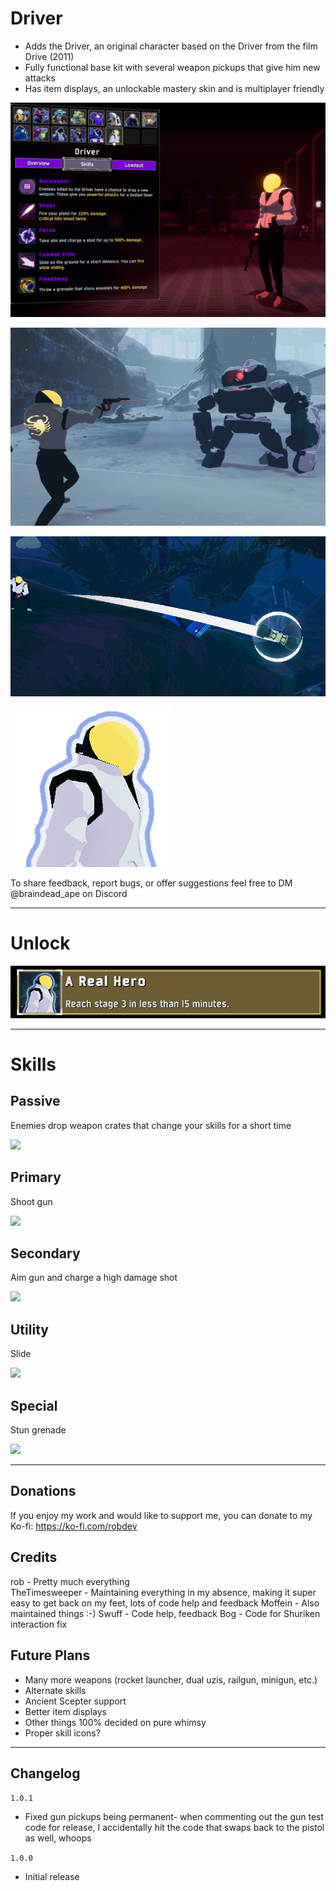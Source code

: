 # Driver
- Adds the Driver, an original character based on the Driver from the film Drive (2011)
- Fully functional base kit with several weapon pickups that give him new attacks
- Has item displays, an unlockable mastery skin and is multiplayer friendly

[![](https://raw.githubusercontent.com/ArcPh1r3/DriverMod/main/Release/FuckShit/screen1.png)]()

[![](https://raw.githubusercontent.com/ArcPh1r3/DriverMod/main/Release/FuckShit/screen2.png)]()

[![](https://raw.githubusercontent.com/ArcPh1r3/DriverMod/main/Release/FuckShit/screen3.png)]()

[![](https://raw.githubusercontent.com/ArcPh1r3/DriverMod/main/DriverUnityProject/Assets/Driver/Icons/texDriverIcon.png)]()

To share feedback, report bugs, or offer suggestions feel free to DM @braindead_ape on Discord

___

# Unlock

[![](https://raw.githubusercontent.com/ArcPh1r3/DriverMod/main/Release/FuckShit/unlock.png)]()

___

# Skills

## Passive
Enemies drop weapon crates that change your skills for a short time

[![](https://github.com/ArcPh1r3/DriverMod/blob/3f2ba4c0dd4ff37efa4f28288620f36525f289f7/Release/FuckShit/passive.gif?raw=true)]()

## Primary
Shoot gun

[![](https://github.com/ArcPh1r3/DriverMod/blob/3f2ba4c0dd4ff37efa4f28288620f36525f289f7/Release/FuckShit/primary.gif?raw=true)]()

## Secondary
Aim gun and charge a high damage shot

[![](https://github.com/ArcPh1r3/DriverMod/blob/3f2ba4c0dd4ff37efa4f28288620f36525f289f7/Release/FuckShit/secondary.gif?raw=true)]()

## Utility
Slide

[![](https://github.com/ArcPh1r3/DriverMod/blob/3f2ba4c0dd4ff37efa4f28288620f36525f289f7/Release/FuckShit/utility.gif?raw=true)]()

## Special
Stun grenade

[![](https://github.com/ArcPh1r3/DriverMod/blob/3f2ba4c0dd4ff37efa4f28288620f36525f289f7/Release/FuckShit/special.gif?raw=true)]()

___

## Donations
If you enjoy my work and would like to support me, you can donate to my Ko-fi: https://ko-fi.com/robdev

## Credits
rob - Pretty much everything  
TheTimesweeper - Maintaining everything in my absence, making it super easy to get back on my feet, lots of code help and feedback
Moffein - Also maintained things :-)
Swuff - Code help, feedback
Bog - Code for Shuriken interaction fix


## Future Plans
- Many more weapons (rocket launcher, dual uzis, railgun, minigun, etc.)
- Alternate skills
- Ancient Scepter support
- Better item displays
- Other things 100% decided on pure whimsy
- Proper skill icons?

___

## Changelog

`1.0.1`
- Fixed gun pickups being permanent- when commenting out the gun test code for release, I accidentally hit the code that swaps back to the pistol as well, whoops

`1.0.0`
- Initial release